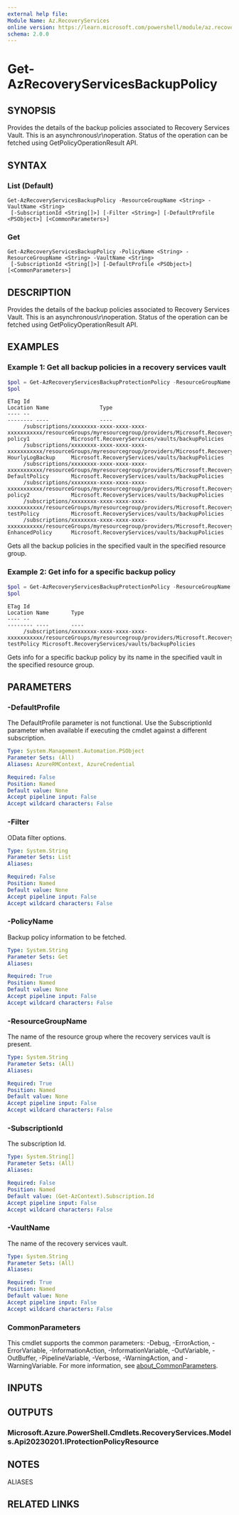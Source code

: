 ```yaml
---
external help file:
Module Name: Az.RecoveryServices
online version: https://learn.microsoft.com/powershell/module/az.recoveryservices/get-azrecoveryservicesbackuppolicy
schema: 2.0.0
---
```


# Get-AzRecoveryServicesBackupPolicy

## SYNOPSIS
Provides the details of the backup policies associated to Recovery Services Vault.
This is an asynchronous\r\noperation.
Status of the operation can be fetched using GetPolicyOperationResult API.

## SYNTAX

### List (Default)
```
Get-AzRecoveryServicesBackupPolicy -ResourceGroupName <String> -VaultName <String>
 [-SubscriptionId <String[]>] [-Filter <String>] [-DefaultProfile <PSObject>] [<CommonParameters>]
```

### Get
```
Get-AzRecoveryServicesBackupPolicy -PolicyName <String> -ResourceGroupName <String> -VaultName <String>
 [-SubscriptionId <String[]>] [-DefaultProfile <PSObject>] [<CommonParameters>]
```

## DESCRIPTION
Provides the details of the backup policies associated to Recovery Services Vault.
This is an asynchronous\r\noperation.
Status of the operation can be fetched using GetPolicyOperationResult API.

## EXAMPLES

### Example 1: Get all backup policies in a recovery services vault
```powershell
$pol = Get-AzRecoveryServicesBackupProtectionPolicy -ResourceGroupName "myresourcegroup" -VaultName "myvault"
$pol
```

```output
ETag Id                                                                                                                                                                           Location Name                Type
---- --                                                                                                                                                                           -------- ----                ----
     /subscriptions/xxxxxxxx-xxxx-xxxx-xxxx-xxxxxxxxxxx/resourceGroups/myresourcegroup/providers/Microsoft.RecoveryServices/vaults/myvault/backupPolicies/policy1                          policy1             Microsoft.RecoveryServices/vaults/backupPolicies
     /subscriptions/xxxxxxxx-xxxx-xxxx-xxxx-xxxxxxxxxxx/resourceGroups/myresourcegroup/providers/Microsoft.RecoveryServices/vaults/myvault/backupPolicies/HourlyLogBackup                  HourlyLogBackup     Microsoft.RecoveryServices/vaults/backupPolicies
     /subscriptions/xxxxxxxx-xxxx-xxxx-xxxx-xxxxxxxxxxx/resourceGroups/myresourcegroup/providers/Microsoft.RecoveryServices/vaults/myvault/backupPolicies/DefaultPolicy                    DefaultPolicy       Microsoft.RecoveryServices/vaults/backupPolicies
     /subscriptions/xxxxxxxx-xxxx-xxxx-xxxx-xxxxxxxxxxx/resourceGroups/myresourcegroup/providers/Microsoft.RecoveryServices/vaults/myvault/backupPolicies/policy2                          policy2             Microsoft.RecoveryServices/vaults/backupPolicies
     /subscriptions/xxxxxxxx-xxxx-xxxx-xxxx-xxxxxxxxxxx/resourceGroups/myresourcegroup/providers/Microsoft.RecoveryServices/vaults/myvault/backupPolicies/testPolicy                       testPolicy          Microsoft.RecoveryServices/vaults/backupPolicies
     /subscriptions/xxxxxxxx-xxxx-xxxx-xxxx-xxxxxxxxxxx/resourceGroups/myresourcegroup/providers/Microsoft.RecoveryServices/vaults/myvault/backupPolicies/EnhancedPolicy                   EnhancedPolicy      Microsoft.RecoveryServices/vaults/backupPolicies
```

Gets all the backup policies in the specified vault in the specified resource group.

### Example 2: Get info for a specific backup policy
```powershell
$pol = Get-AzRecoveryServicesBackupProtectionPolicy -ResourceGroupName "myresourcegroup" -VaultName "myvault" -Name "DefaultPolicy"
$pol 
```

```output
ETag Id                                                                                                                                                                           Location Name       Type
---- --                                                                                                                                                                           -------- ----       ----
     /subscriptions/xxxxxxxx-xxxx-xxxx-xxxx-xxxxxxxxxxx/resourceGroups/myresourcegroup/providers/Microsoft.RecoveryServices/vaults/myvault/backupPolicies/testPolicy                       testPolicy Microsoft.RecoveryServices/vaults/backupPolicies

```

Gets info for a specific backup policy by its name in the specified vault in the specified resource group.

## PARAMETERS

### -DefaultProfile
The DefaultProfile parameter is not functional.
Use the SubscriptionId parameter when available if executing the cmdlet against a different subscription.

```yaml
Type: System.Management.Automation.PSObject
Parameter Sets: (All)
Aliases: AzureRMContext, AzureCredential

Required: False
Position: Named
Default value: None
Accept pipeline input: False
Accept wildcard characters: False
```

### -Filter
OData filter options.

```yaml
Type: System.String
Parameter Sets: List
Aliases:

Required: False
Position: Named
Default value: None
Accept pipeline input: False
Accept wildcard characters: False
```

### -PolicyName
Backup policy information to be fetched.

```yaml
Type: System.String
Parameter Sets: Get
Aliases:

Required: True
Position: Named
Default value: None
Accept pipeline input: False
Accept wildcard characters: False
```

### -ResourceGroupName
The name of the resource group where the recovery services vault is present.

```yaml
Type: System.String
Parameter Sets: (All)
Aliases:

Required: True
Position: Named
Default value: None
Accept pipeline input: False
Accept wildcard characters: False
```

### -SubscriptionId
The subscription Id.

```yaml
Type: System.String[]
Parameter Sets: (All)
Aliases:

Required: False
Position: Named
Default value: (Get-AzContext).Subscription.Id
Accept pipeline input: False
Accept wildcard characters: False
```

### -VaultName
The name of the recovery services vault.

```yaml
Type: System.String
Parameter Sets: (All)
Aliases:

Required: True
Position: Named
Default value: None
Accept pipeline input: False
Accept wildcard characters: False
```

### CommonParameters
This cmdlet supports the common parameters: -Debug, -ErrorAction, -ErrorVariable, -InformationAction, -InformationVariable, -OutVariable, -OutBuffer, -PipelineVariable, -Verbose, -WarningAction, and -WarningVariable. For more information, see [about_CommonParameters](http://go.microsoft.com/fwlink/?LinkID=113216).

## INPUTS

## OUTPUTS

### Microsoft.Azure.PowerShell.Cmdlets.RecoveryServices.Models.Api20230201.IProtectionPolicyResource

## NOTES

ALIASES

## RELATED LINKS

